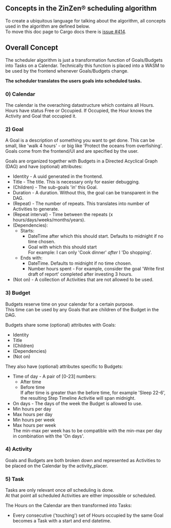 ## Concepts in the ZinZen&reg; scheduling algorithm
To create a ubiquitous language for talking about the algorithm, all concepts used in the algorithm are defined below.  
To move this doc page to Cargo docs there is [issue #414](https://github.com/tijlleenders/ZinZen-scheduler/issues/414).  

## Overall Concept

The scheduler algorithm is just a transformation function of Goals/Budgets into Tasks on a Calendar.  Technically this function is placed into a WASM to be used by the frontend whenever Goals/Budgets change.

**The scheduler translates the users goals into scheduled tasks.**

### 0) Calendar

The calendar is the overaching datastructure which contains all Hours. 
Hours have status Free or Occupied. If Occupied, the Hour knows the Activity and Goal that occupied it.  

### 2) Goal

A Goal is a description of something you want to get done. This can be small, like 'walk 4 hours' - or big like 'Protect the oceans from overfishing'. Goals come from the frontend/UI and are specified by the user.

Goals are organized together with Budgets in a Directed Acyclical Graph (DAG) and have (optional) attributes:  
- Identity - A uuid generated in the frontend.  
- Title - The title. This is necessary only for easier debugging.  
- (Children) - The sub-goals 'in' this Goal.  
- Duration - A duration. Without this, the goal can be transparent in the DAG.  
- (Repeat) - The number of repeats. This translates into number of Activities to generate.  
- (Repeat interval) - Time between the repeats (x hours/days/weeks/months/years).  
- (Dependencies):  
  - Starts:  
    - DateTime after which this should start. Defaults to midnight if no time chosen.
    - Goal with which this should start  
    For example: I can only 'Cook dinner' _after_ I 'Do shopping'.  
  - Ends with:  
    - DateTime. Defaults to midnight if no time chosen.  
    - Number hours spent - For example, consider the goal 'Write first draft of report' completed after investing 3 hours.  
- (Not on) - A collection of Activities that are not allowed to be used.



### 3) Budget

Budgets reserve time on your calendar for a certain purpose.  
This time can be used by any Goals that are children of the Budget in the DAG.  

Budgets share some (optional) attributes with Goals:
- Identity  
- Title  
- (Children)
- (Dependencies)  
- (Not on)

They also have (optional) attributes specific to Budgets:
- Time of day - A pair of [0-23] numbers:
  - After time 
  - Before time  
    If after time is greater than the before time, for example 'Sleep 22-6', the resulting Step Timeline Activitie will span midnight.  
- On days - The days of the week the Budget is allowed to use.
- Min hours per day
- Max hours per day
- Min hours per week 
- Max hours per week  
The min-max per week has to be compatible with the min-max per day in combination with the 'On days'.

### 4) Activity

Goals and Budgets are both broken down and represented as Activities to be placed on the Calendar by the activity_placer.

### 5) Task

Tasks are only relevant once _all_ scheduling is done.  
At that point all scheduled Activities are either impossible or scheduled.  

The Hours on the Calendar are then transformed into Tasks: 
- Every consecutive ('touching') set of Hours occupied by the same Goal becomes a Task with a start and end datetime.

